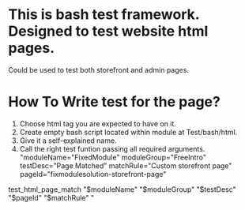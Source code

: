 # This is bash test framework. Designed to test website html pages.
Could be used to test  both storefront and admin pages.

# How To Write test for the page?
 1. Choose html tag you are expected to have on it.
 2. Create empty bash script located within module at Test/bash/html.
 3. Give it a self-explained name.
 4. Call the right test funtion passing all required arguments.
"moduleName="FixedModule"
moduleGroup="FreeIntro"
testDesc="Page Matched"
matchRule="Custom storefront page"
pageId="fixmodulesolution-storefront-page"

test_html_page_match "$moduleName" "$moduleGroup" "$testDesc" "$pageId" "$matchRule" "
